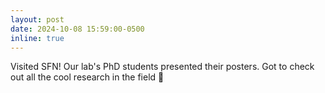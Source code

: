 ```yaml
---
layout: post
date: 2024-10-08 15:59:00-0500
inline: true
---
```


Visited SFN! Our lab's PhD students presented their posters. Got to check out all the cool research in the field 🧠
